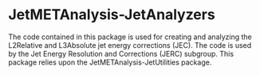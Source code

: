 JetMETAnalysis-JetAnalyzers
===========================

The code contained in this package is used for creating and analyzing the L2Relative and L3Absolute jet energy corrections (JEC). The code is used by the Jet Energy Resolution and Corrections (JERC) subgroup. This package relies upon the JetMETAnalysis-JetUtilities package.
